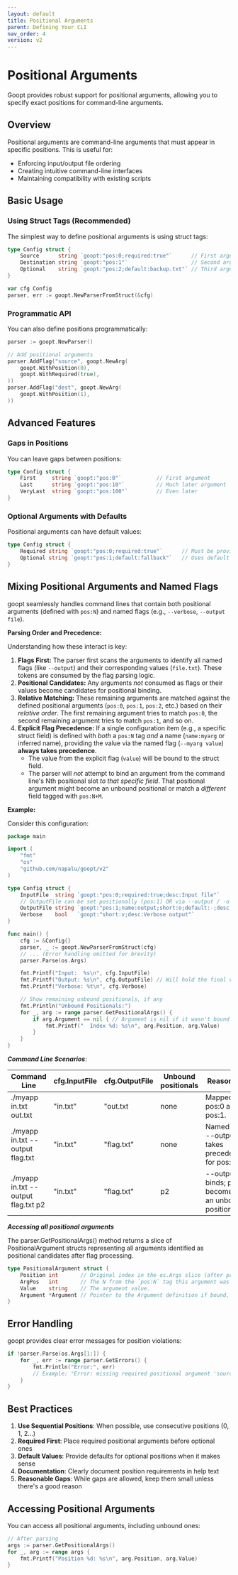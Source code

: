 ```yaml
---
layout: default
title: Positional Arguments
parent: Defining Your CLI
nav_order: 4
version: v2
---
```


# Positional Arguments

Goopt provides robust support for positional arguments, allowing you to specify exact positions for command-line arguments.

## Overview

Positional arguments are command-line arguments that must appear in specific positions. This is useful for:
- Enforcing input/output file ordering
- Creating intuitive command-line interfaces
- Maintaining compatibility with existing scripts

## Basic Usage

### Using Struct Tags (Recommended)

The simplest way to define positional arguments is using struct tags:

```go
type Config struct {
    Source      string `goopt:"pos:0;required:true"`      // First argument
    Destination string `goopt:"pos:1"`                    // Second argument
    Optional    string `goopt:"pos:2;default:backup.txt"` // Third argument with default
}

var cfg Config
parser, err := goopt.NewParserFromStruct(&cfg)
```

### Programmatic API

You can also define positions programmatically:

```go
parser := goopt.NewParser()

// Add positional arguments
parser.AddFlag("source", goopt.NewArg(
    goopt.WithPosition(0),
    goopt.WithRequired(true),
))
parser.AddFlag("dest", goopt.NewArg(
    goopt.WithPosition(1),
))
```

## Advanced Features

### Gaps in Positions

You can leave gaps between positions:

```go
type Config struct {
    First     string `goopt:"pos:0"`           // First argument
    Last      string `goopt:"pos:10"`          // Much later argument
    VeryLast  string `goopt:"pos:100"`         // Even later
}
```

### Optional Arguments with Defaults

Positional arguments can have default values:

```go
type Config struct {
    Required string `goopt:"pos:0;required:true"`      // Must be provided
    Optional string `goopt:"pos:1;default:fallback"`   // Uses default if missing
}
```

## Mixing Positional Arguments and Named Flags

goopt seamlessly handles command lines that contain both positional arguments (defined with `pos:N`) and named flags (e.g., `--verbose`, `--output file`).

**Parsing Order and Precedence:**

Understanding how these interact is key:

1.  **Flags First:** The parser first scans the arguments to identify all named flags (like `--output`) and their corresponding values (`file.txt`). These tokens are consumed by the flag parsing logic.
2.  **Positional Candidates:** Any arguments *not* consumed as flags or their values become candidates for positional binding.
3.  **Relative Matching:** These remaining arguments are matched against the defined positional arguments (`pos:0`, `pos:1`, `pos:2`, etc.) based on their *relative order*. The first remaining argument tries to match `pos:0`, the second remaining argument tries to match `pos:1`, and so on.
4.  **Explicit Flag Precedence:** If a single configuration item (e.g., a specific struct field) is defined with *both* a `pos:N` tag *and* a name (`name:myarg` or inferred name), providing the value via the named flag (`--myarg value`) **always takes precedence**.
    *   The value from the explicit flag (`value`) will be bound to the struct field.
    *   The parser will *not* attempt to bind an argument from the command line's Nth positional slot *to that specific field*. That positional argument might become an unbound positional or match a *different* field tagged with `pos:N+M`.

**Example:**

Consider this configuration:

```go
package main

import (
	"fmt"
	"os"
	"github.com/napalu/goopt/v2"
)

type Config struct {
	InputFile  string `goopt:"pos:0;required:true;desc:Input file"`
	// OutputFile can be set positionally (pos:1) OR via --output / -o
	OutputFile string `goopt:"pos:1;name:output;short:o;default:-;desc:Output file ('-' for stdout)"`
	Verbose    bool   `goopt:"short:v;desc:Verbose output"`
}

func main() {
	cfg := &Config{}
	parser, _ := goopt.NewParserFromStruct(cfg)
	// ... (Error handling omitted for brevity)
	parser.Parse(os.Args)

	fmt.Printf("Input:  %s\n", cfg.InputFile)
	fmt.Printf("Output: %s\n", cfg.OutputFile) // Will hold the final value
	fmt.Printf("Verbose: %t\n", cfg.Verbose)

	// Show remaining unbound positionals, if any
	fmt.Println("Unbound Positionals:")
	for _, arg := range parser.GetPositionalArgs() {
		if arg.Argument == nil { // Argument is nil if it wasn't bound to a pos:N field
			fmt.Printf("  Index %d: %s\n", arg.Position, arg.Value)
		}
	}
}
```

***Command Line Scenarios***:

| Command Line                        | cfg.InputFile | cfg.OutputFile | Unbound positionals | Reasoning                                        |
|-------------------------------------|---------------|----------------|---------------------|--------------------------------------------------|
| ./myapp in.txt out.txt              | "in.txt"      | "out.txt       | none                | Mapped by pos:0 and pos:1.                       | 
| ./myapp in.txt --output flag.txt	   | "in.txt"      | "flag.txt"     | none                | Named flag --output takes precedence for pos:1   |
| ./myapp in.txt --output flag.txt p2 | "in.txt"      | "flag.txt"     | p2                  | --output binds; p2 becomes an unbound positional |


***Accessing all positional arguments***

The parser.GetPositionalArgs() method returns a slice of PositionalArgument structs representing all arguments identified as positional candidates after flag processing.

```go
type PositionalArgument struct {
    Position int       // Original index in the os.Args slice (after program name).
    ArgPos   int       // The N from the `pos:N` tag this argument was bound to (or relative index if unbound).
    Value    string    // The argument value.
    Argument *Argument // Pointer to the Argument definition if bound, otherwise nil.
}
```
## Error Handling

goopt provides clear error messages for position violations:

```go
if !parser.Parse(os.Args[1:]) {
    for _, err := range parser.GetErrors() {
        fmt.Println("Error:", err)
        // Example: "Error: missing required positional argument 'source' at position 0"
    }
}
```

## Best Practices

1. **Use Sequential Positions**: When possible, use consecutive positions (0, 1, 2...)
2. **Required First**: Place required positional arguments before optional ones
3. **Default Values**: Provide defaults for optional positions when it makes sense
4. **Documentation**: Clearly document position requirements in help text
5. **Reasonable Gaps**: While gaps are allowed, keep them small unless there's a good reason

## Accessing Positional Arguments

You can access all positional arguments, including unbound ones:

```go
// After parsing
args := parser.GetPositionalArgs()
for _, arg := range args {
    fmt.Printf("Position %d: %s\n", arg.Position, arg.Value)
}
```
